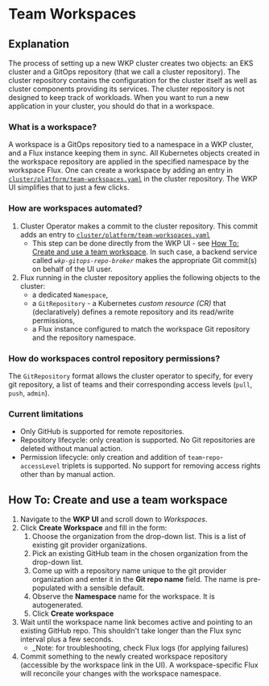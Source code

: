 # Team Workspaces

## Explanation

The process of setting up a new WKP cluster creates two objects: an EKS cluster and a GitOps repository (that we call a cluster repository). The cluster repository contains the configuration for the cluster itself as well as cluster components providing its services. The cluster repository is not designed to keep track of workloads. When you want to run a new application in your cluster, you should do that in a workspace.

### What is a workspace?

A workspace is a GitOps repository tied to a namespace in a WKP cluster, and a Flux instance keeping them in sync. All Kubernetes objects created in the workspace repository are applied in the specified namespace by the workspace Flux. One can create a workspace by adding an entry in [`cluster/platform/team-workspaces.yaml`](../cluster/platform/team-workspaces.yaml) in the cluster repository. The WKP UI simplifies that to just a few clicks.

### How are workspaces automated?

1. Cluster Operator makes a commit to the cluster repository. This commit adds an entry to [`cluster/platform/team-workspaces.yaml`](../cluster/platform/team-workspaces.yaml)
   - This step can be done directly from the WKP UI - see [How To: Create and use a team workspace](#how-to-create-and-use-a-team-workspace). In such case, a backend service called _`wkp-gitops-repo-broker`_ makes the appropriate Git commit(s) on behalf of the UI user.
2. Flux running in the cluster repository applies the following objects to the cluster:
   - a dedicated `Namespace`,
   - a `GitRepository` - a Kubernetes _custom resource (CR)_ that (declaratively) defines a remote repository and its read/write permissions,
   - a Flux instance configured to match the workspace Git repository and the repository namespace.


### How do workspaces control repository permissions?

The `GitRepository` format allows the cluster operator to specify, for every git repository, a list of teams and their corresponding access levels (`pull`, `push`, `admin`).

### Current limitations

- Only GitHub is supported for remote repositories.
- Repository lifecycle: only creation is supported. No Git repositories are deleted without manual action.
- Permission lifecycle: only creation and addition of `team`-`repo`-`accessLevel` triplets is supported. No support for removing access rights other than by manual action.

## How To: Create and use a team workspace

1. Navigate to the **WKP UI** and scroll down to _Workspaces_.
2. Click **Create Workspace** and fill in the form:
   1. Choose the organization from the drop-down list. This is a list of existing git provider organizations.
   2. Pick an existing GitHub team in the chosen organization from the drop-down list. 
   3. Come up with a repository name unique to the git provider organization and enter it in the **Git repo name** field. The name is pre-populated with a sensible default.
   4. Observe the **Namespace** name for the workspace. It is autogenerated.
   5. Click **Create workspace**
3. Wait until the workspace name link becomes active and pointing to an existing GitHub repo. This shouldn't take longer than the Flux sync interval plus a few seconds.
   - _Note: for troubleshooting, check Flux logs (for applying failures) 
4. Commit something to the newly created workspace repository (accessible by the workspace link in the UI). A workspace-specific Flux will reconcile your changes with the workspace namespace.
